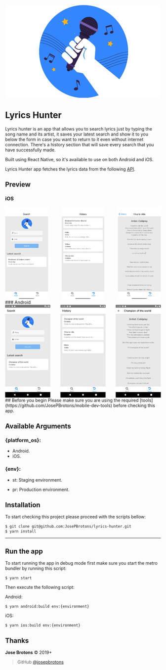 <div style="display:flex;flex-direction:row;justify-content: center">
    <img src="src/assets/img/logo.png" alt="home" height="300" />
</div>

# Lyrics Hunter

Lyrics hunter is an app that allows you to search lyrics just by typing the song name and its artist, it saves your latest search and show it to you below the form in case you want to return to it even without internet connection. There's a history section that will save every search that you have successfully made. 

Built using React Native, so it's available to use on both Android and iOS.

Lyrics Hunter app fetches the lyrics data from the following [API](https://lyricsovh.docs.apiary.io/).

## Preview

### iOS
<div style="display:flex;flex-direction:row;justify-content: space-between">
    <img src="screenshots/ios/lyrics_hunter_home.png" alt="home" height="300" />
    <img src="screenshots/ios/lyrics_hunter_history.png" alt="history" height="300" />
    <img src="screenshots/ios/lyrics_hunter_detail.png" alt="detail" height="300" />
</div>
### Android
<div style="display:flex;flex-direction:row;justify-content: space-between">
    <img src="screenshots/android/lyrics_hunter_home.png" alt="home" height="300" />
    <img src="screenshots/android/lyrics_hunter_history.png" alt="history" height="300" />
    <img src="screenshots/android/lyrics_hunter_detail.png" alt="detail" height="300" />
</div>
## Before you begin
Please make sure you are using the required [tools](https://github.com/JosePBrotons/mobile-dev-tools) before checking this app.

## Available Arguments

### {platform_os}:
- Android.
- iOS.

### {env}:

- st: Staging environment.

- pr: Production environment.

## Installation
To start checking this project please proceed with the scripts bellow:

    $ git clone git@github.com:JosePBrotons/lyrics-hunter.git
    $ yarn install
----

## Run the app
To start running the app in debug mode first make sure you start the metro bundler by running this script:

    $ yarn start

Then execute the following script:

Android: 

    $ yarn android:build env:{environment}
    
iOS: 

    $ yarn ios:build env:{environment}

Thanks
------

**Jose Brotons** © 2019+<br>

> GitHub [@josepbrotons](https://github.com/JosePBrotons)
